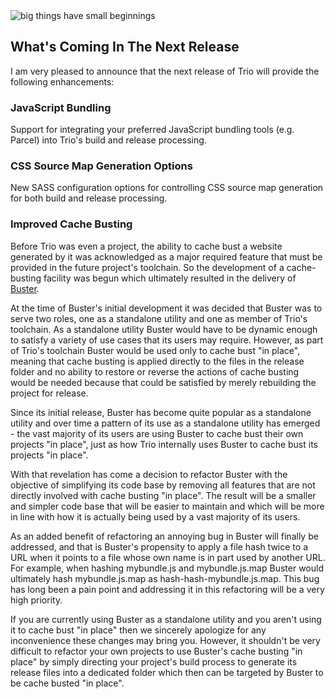 <!--
template: articlepage
title: Next Feature Release
appendToTarget: true
category: news
tag: v5.0.0
articleTitle: "Next Feature Release"
activeHeaderItem: 3
socialMediaMetaTags:
- "<meta property=\"og:type\" content=\"article\">"
- "<meta property=\"og:title\" content=\"Next Feature Release\">"
- "<meta property=\"og:description\" content=\"What's coming in the next feature release\">"
- "<meta property=\"og:url\" content=\"https://gettriossg.com/blog/releases/2021/03/23/next-feature-release/\">"
- "<meta property=\"og:image\" content=\"https://gettriossg.com/media/bigthingshavesmallbeginnings.jpg\">"
- "<meta name=\"twitter:card\" content=\"summary_large_image\">"
- "<meta name=\"twitter:site\" content=\"@gettriossg\">"
- "<meta name=\"twitter:creator\" content=\"@jefftschwartz\">"
- "<meta name=\"twitter:title\" content=\"Next Feature Release\">"
- "<meta name=\"twitter:description\" content=\"What's coming in the next feature release\">"
- "<meta name=\"twitter:image\" content=\"https://gettriossg.com/media/bigthingshavesmallbeginnings.jpg\">"
-->

<img alt="big things have small beginnings" src="/media/bigthingshavesmallbeginnings.jpg">

## What's Coming In The Next Release

I am very pleased to announce that the next release of Trio will provide the following enhancements:

### JavaScript Bundling

Support for integrating your preferred JavaScript bundling tools (e.g. Parcel) into Trio's build and release processing.

### CSS Source Map Generation Options

New SASS configuration options for controlling CSS source map generation for both build and release processing.

### Improved Cache Busting

Before Trio was even a project, the ability to cache bust a website generated by it was acknowledged as a major required feature that must be provided in the future project's toolchain. So the development of a cache-busting facility was begun which ultimately resulted in the delivery of <a href="https://www.npmjs.com/package/@4awpawz/buster">Buster</a>.

At the time of Buster's initial development it was decided that Buster was to serve two roles, one as a standalone utility and one as member of Trio's toolchain. As a standalone utility Buster would have to be dynamic enough to satisfy a variety of use cases that its users may require. However, as part of Trio's toolchain Buster would be used only to cache bust "in place", meaning that cache busting is applied directly to the files in the release folder and no ability to restore or reverse the actions of cache busting would be needed because that could be satisfied by merely rebuilding the project for release.

Since its initial release, Buster has become quite popular as a standalone utility and over time a pattern of its use as a standalone utility has emerged - the vast majority of its users are using Buster to cache bust their own projects "in place", just as how Trio internally uses Buster to cache bust its projects "in place".

With that revelation has come a decision to refactor Buster with the objective of simplifying its code base by removing all features that are not directly involved with cache busting "in place". The result will be a smaller and simpler code base that will be easier to maintain and which will be more in line with how it is actually being used by a vast majority of its users.

As an added benefit of refactoring an annoying bug in Buster will finally be addressed, and that is Buster's propensity to apply a file hash twice to a URL when it points to a file whose own name is in part used by another URL. For example, when hashing mybundle.js and mybundle.js.map Buster would ultimately hash mybundle.js.map as hash-hash-mybundle.js.map. This bug has long been a pain point and addressing it in this refactoring will be a very high priority.

If you are currently using Buster as a standalone utility and you aren't using it to cache bust "in place" then we sincerely apologize for any inconvenience these changes may bring you. However, it shouldn't be very difficult to refactor your own projects to use Buster's cache busting "in place" by simply directing your project's build process to generate its release files into a dedicated folder which then can be targeted by Buster to be cache busted "in place".
<!-- end -->
